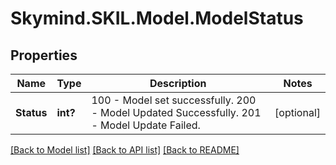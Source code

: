 # Skymind.SKIL.Model.ModelStatus
## Properties

Name | Type | Description | Notes
------------ | ------------- | ------------- | -------------
**Status** | **int?** | 100 - Model set successfully. 200 - Model Updated Successfully. 201 - Model Update Failed.  | [optional] 

[[Back to Model list]](../README.md#documentation-for-models) [[Back to API list]](../README.md#documentation-for-api-endpoints) [[Back to README]](../README.md)

